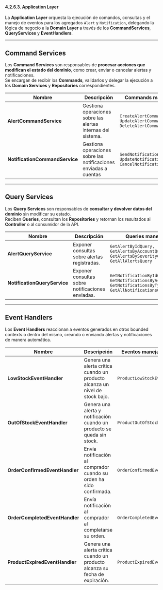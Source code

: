 ﻿#### 4.2.6.3. Application Layer ####  

La **Application Layer** orquesta la ejecución de comandos, consultas y el manejo de eventos para los agregados `Alert` y `Notification`, delegando la lógica de negocio a la **Domain Layer** a través de los **CommandServices**, **QueryServices** y **EventHandlers**.

---

## Command Services

Los **Command Services** son responsables de **procesar acciones que modifican el estado del dominio**, como crear, enviar o cancelar alertas y notificaciones.  
Se encargan de recibir los **Commands**, validarlos y delegar la ejecución a los **Domain Services** y **Repositories** correspondientes.

| Nombre                             | Descripción                                                      | Commands manejados                                                                                                        |
|------------------------------------|------------------------------------------------------------------|---------------------------------------------------------------------------------------------------------------------------|
| **AlertCommandService**            | Gestiona operaciones sobre las alertas internas del sistema.     | `CreateAlertCommand, UpdateAlertCommand, DeleteAlertCommand`                                                              |
| **NotificationCommandService**     | Gestiona operaciones sobre las notificaciones enviadas a cuentas | `SendNotificationCommand, UpdateNotificationCommand, CancelNotificationCommand`                                           |

---

## Query Services

Los **Query Services** son responsables de **consultar y devolver datos del dominio** sin modificar su estado.  
Reciben **Queries**, consultan los **Repositories** y retornan los resultados al **Controller** o al consumidor de la API.

| Nombre                       | Descripción                                      | Queries manejadas                                                                                                 |
|------------------------------|--------------------------------------------------|-------------------------------------------------------------------------------------------------------------------|
| **AlertQueryService**        | Exponer consultas sobre alertas registradas.     | `GetAlertByIdQuery, GetAlertsByAccountQuery, GetAlertsBySeverityQuery, GetAllAlertsQuery`                         |
| **NotificationQueryService** | Exponer consultas sobre notificaciones enviadas. | `GetNotificationByIdQuery, GetNotificationsByAccountQuery, GetNotificationsByTypeQuery, GetAllNotificationsQuery` |

---

## Event Handlers

Los **Event Handlers** reaccionan a eventos generados en otros bounded contexts o dentro del mismo, creando o enviando alertas y notificaciones de manera automática.

| Nombre                         | Descripción                                                                  | Eventos manejados        |
|--------------------------------|------------------------------------------------------------------------------|--------------------------|
| **LowStockEventHandler**       | Genera una alerta crítica cuando un producto alcanza un nivel de stock bajo. | `ProductLowStockEvent`   |
| **OutOfStockEventHandler**     | Genera una alerta y notificación cuando un producto se queda sin stock.      | `ProductOutOfStockEvent` |
| **OrderConfirmedEventHandler** | Envía notificación al comprador cuando su orden ha sido confirmada.          | `OrderConfirmedEvent`    |
| **OrderCompletedEventHandler** | Envía notificación al comprador al completarse su orden.                     | `OrderCompletedEvent`    |
| **ProductExpiredEventHandler** | Genera una alerta crítica cuando un producto alcanza su fecha de expiración. | `ProductExpiredEvent`    |
